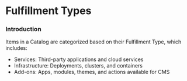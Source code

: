 # Fulfillment Types

### Introduction 

Items in a Catalog are categorized based on their Fulfillment Type, which includes:

- Services: Third-party applications and cloud services  
- Infrastructure: Deployments, clusters, and containers
- Add-ons: Apps, modules, themes, and actions available for CMS



